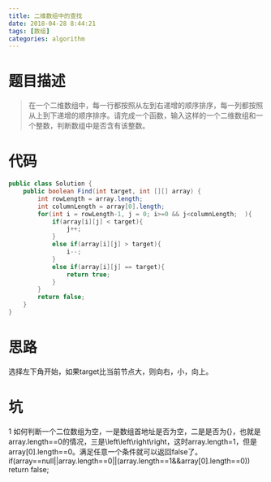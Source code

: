 ```yaml
---
title: 二维数组中的查找 
date: 2018-04-28 8:44:21
tags: [数组]
categories: algorithm
---
```

# 题目描述
> 在一个二维数组中，每一行都按照从左到右递增的顺序排序，每一列都按照从上到下递增的顺序排序。请完成一个函数，输入这样的一个二维数组和一个整数，判断数组中是否含有该整数。

# 代码
```java
public class Solution {
    public boolean Find(int target, int [][] array) {
        int rowLength = array.length;
        int columnLength = array[0].length;
        for(int i = rowLength-1, j = 0; i>=0 && j<columnLength;  ){
            if(array[i][j] < target){
                j++;
            }
            else if(array[i][j] > target){
                i--;
            }
            else if(array[i][j] == target){
                return true;
            }
        }
        return false;
    }
}
```
<!--more-->

# 思路
选择左下角开始，如果target比当前节点大，则向右，小，向上。

# 坑
1 如何判断一个二位数组为空，一是数组首地址是否为空，二是是否为{}，也就是array.length==0的情况，三是\left\left\right\right，这时array.length=1，但是array[0].length==0。满足任意一个条件就可以返回false了。
if(array==null||array.length==0||(array.length==1&&array[0].length==0)) return false;


